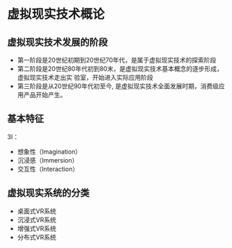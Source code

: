 # 虚拟现实技术概论

## 虚拟现实技术发展的阶段

- 第一阶段是20世纪初期到20世纪70年代，是属于虚拟现实技术的探索阶段
- 第二阶段是20世纪80年代初到80末，是虚拟现实技术基本概念的逐步形成，虚拟现实技术走出实 验室，开始进入实际应用阶段
- 第三阶段是从20世纪90年代初至今, 是虚拟现实技术全面发展时期，消费级应用产品开始产生。

## 基本特征

3I：

- 想象性（Imagination）
- 沉浸感（Immersion）
- 交互性（Interaction）

## 虚拟现实系统的分类

- 桌面式VR系统
- 沉浸式VR系统
- 增强式VR系统
- 分布式VR系统